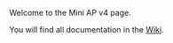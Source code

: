 Welcome to the Mini AP v4 page.

You will find all documentation in the [Wiki](https://github.com/nlimper/Mini-AP-v4/wiki).
